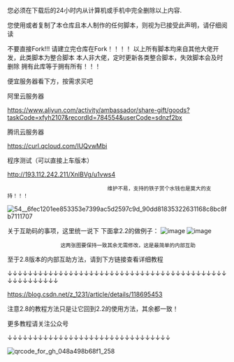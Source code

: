 您必须在下载后的24小时内从计算机或手机中完全删除以上内容.

您使用或者复制了本仓库且本人制作的任何脚本，则视为已接受此声明，请仔细阅读

不要直接Fork!!!
请建立完仓库在Fork！！！！
以上所有脚本均来自其他大佬开发，此类脚本为整合脚本
本人非大佬，定时更新各类整合脚本，失效脚本会及时删除
拥有此库等于拥有所有！！！


便宜服务器看下方，按需求买吧

阿里云服务器

https://www.aliyun.com/activity/ambassador/share-gift/goods?taskCode=xfyh2107&recordId=784554&userCode=sdnzf2bx

腾讯云服务器

https://curl.qcloud.com/IUQvwMbi


程序测试（可以直接上车版本）

http://193.112.242.211/XnlBVg/u1vws4

                                    维护不易，支持的铁子赏个水钱也是莫大的支持！！！
 ![54__6fec1201ee853353e7399ac5d2597c9d_90dd81835322631168c8bc8fb7111707](https://user-images.githubusercontent.com/83000809/126744495-21a4d77f-8a0d-4483-96a4-100c9dccdae2.png)

关于互助码的事项，这里统一说下
下面拿2.2的做例子：
![image](https://user-images.githubusercontent.com/83000809/126745729-a5a5b690-bbe7-4240-a070-82dfbb5b4f3f.png)
![image](https://user-images.githubusercontent.com/83000809/126745797-a0cea73e-3d0e-403f-ab15-30d234031f7a.png)

                     这两张图要保持一致其余无需修改，这是最简单的内部互助
至于2.8版本的内部互助方法，请到下方链接查看详细教程

↓↓↓↓↓↓↓↓↓↓↓↓↓↓↓↓↓↓↓↓↓↓↓↓↓↓↓↓↓↓↓↓↓↓↓↓↓↓↓↓↓↓↓↓↓↓↓↓↓↓↓↓↓

https://blog.csdn.net/z_1231/article/details/118695453

注意2.8的教程方法只是让它回到2.2的使用方法，其余都一致！

更多教程请关注公众号

↓↓↓↓↓↓↓↓↓↓↓↓↓↓↓↓↓↓↓↓↓↓↓↓↓↓↓↓↓↓↓↓

![qrcode_for_gh_048a498b68f1_258](https://user-images.githubusercontent.com/83000809/127257735-e6032090-d04c-413d-8094-22ab36b3caa1.jpg)


